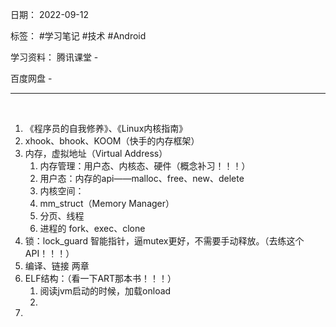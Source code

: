 日期： 2022-09-12

标签： #学习笔记 #技术 #Android 

学习资料： 
腾讯课堂 - 

百度网盘 - 

---
<br>

1. 《程序员的自我修养》、《Linux内核指南》
2. xhook、bhook、KOOM（快手的内存框架）
3. 内存，虚拟地址（Virtual Address）
	1. 内存管理：用户态、内核态、硬件（概念补习！！！）
	2. 用户态：内存的api——malloc、free、new、delete
	3. 内核空间：
	4. mm_struct（Memory Manager）
	5. 分页、线程
	6. 进程的 fork、exec、clone
4. 锁：lock_guard 智能指针，逼mutex更好，不需要手动释放。（去练这个API！！！）
5. 编译、链接 两章
6. ELF结构：（看一下ART那本书！！！）
	1. 阅读jvm启动的时候，加载onload
	2. 
7. 